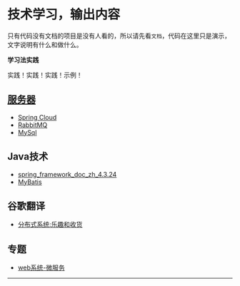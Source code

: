 # 技术学习，输出内容

只有代码没有文档的项目是没有人看的，所以请先看`文档`，代码在这里只是演示，文字说明有什么和做什么。


**学习法实践**

实践！实践！实践！示例！


##  [服务器](server.md)
- [Spring Cloud](spring-cloud/README.md)
- [RabbitMQ](rabbitmq/README.md)
- [MySql](mysql/README.md)


##  Java技术
- [spring_framework_doc_zh_4.3.24](spring_framework_doc_zh_4.3.24/README.md)
- [MyBatis](mybatis/README.md)


##  谷歌翻译
- [分布式系统:乐趣和收货](dsdistsys/README.md)

##  专题
- [web系统-微服务](app/bigweb.md)

----
